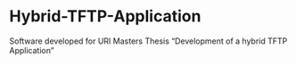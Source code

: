 # Hybrid-TFTP-Application
Software developed for URI Masters Thesis “Development of a hybrid TFTP Application”
